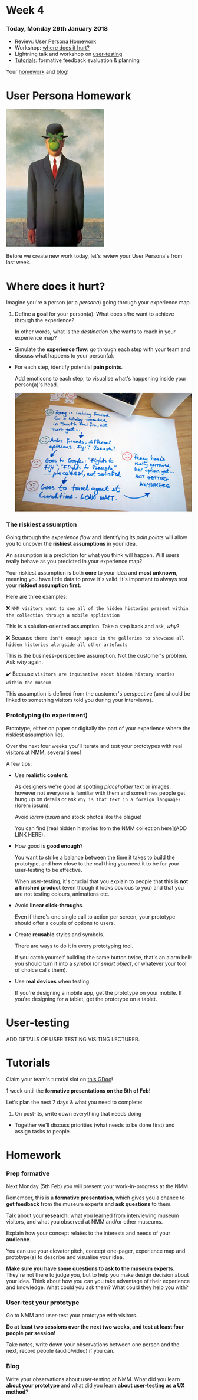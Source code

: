 # Week 4

### Today, Monday 29th January 2018

*  Review: [User Persona Homework](#user_persona_homework)
*  Workshop: [where does it hurt?](#where-does-it-hurt)
* Lightning talk and workshop on [user-testing](#user-testing)
* [Tutorials](#tutorials): formative feedback evaluation & planning

Your [homework](#homework) and [blog](#blog)!

# User Persona Homework

![](../04/assets/TheSonOfMan.jpg)

Before we create new work today, let's review your User Persona's from last week. 

# Where does it hurt?

Imagine you're a person (or a *persona*) going through your experience map. 

1. Define a **goal** for your person(a). What does s/he want to achieve through the experience? 

	In other words, what is the *destination* s/he wants to reach in your experience map?
* Simulate the **experience flow**: go through each step with your team and discuss what happens to your person(a).
* For each step, identify potential **pain points**.  
  
	Add emoticons to each step, to visualise what's happening inside your person(a)'s head.

	![](../04/assets/use-case-02.jpg)

### The riskiest assumption

Going through the *experience flow* and identifying its *pain points* will allow you to uncover the **riskiest assumptions** in your idea. 

An assumption is a prediction for what you think will happen. Will users really behave as you predicted in your experience map?

Your riskiest assumption is both **core** to your idea and **most unknown**, meaning you have little data to prove it's valid. It's important to always test your **riskiest assumption first**.

Here are three examples:

:x: `NMM visitors want to see all of the hidden histories present within the collection through a mobile application`

This is a solution-oriented assumption. Take a step back and ask, *why*?

:x: Because `there isn't enough space in the galleries to showcase all hidden histories alongside all other artefacts`

This is the business-perspective assumption. Not the customer's problem. Ask *why* again.
	
:heavy_check_mark: Because `visitors are inquisative about hidden history stories within the museum`  
  
This assumption is defined from the customer's perspective (and should be linked to something visitors told you during your interviews).

<!--
When you're testing a customer-perspective assumption, your riskiest assumption is one that supports the belief that your customer *has that problem*. 

In a problem-solution case, the riskiest assumption is that it's *the right solution* to solve the problem. 
-->

<!--
#### What makes a good experiment?

To prototype and test effectively, you need to **turn your assumptions into hypotheses** and then build an **experiment** to test the **riskiest** one.

A good experiment is:

1. cheap
* quick
* has the highest possible learning potential

You can create good experiments by building a *landing page* (remember [Buffer](#the-buffer-story)?) or by creating *prototypes* that simulate the aspects of your experience where the riskiest assumption lives.

Prototypes are likely the most appropriate tool for the kind of project we're working on this term ([DAX](../../projects/dax)).
-->

### Prototyping (to experiment)

Prototype, either on paper or digitally the part of your experience where the riskiest assumption lies.

<!--
We're familiar with paper prototyping (here's a [great video-example](https://www.youtube.com/watch?v=_g4GGtJ8NCY).
-->

Over the next four weeks you'll iterate and test your prototypes with real visitors at NMM, several times!

A few tips:

* Use **realistic content**.

	As designers we're good at spotting *placeholder* text or images, however not everyone is familiar with them and sometimes people get hung up on details or ask `Why is that text in a foreign language?` (lorem ipsum).  
	
	Avoid *lorem ipsum* and stock photos like the plague! 
	
	You can find [real hidden histories from the NMM collection here](ADD LINK HERE).

* How good is **good enough**?

	You want to strike a balance between the time it takes to build the prototype, and how close to the real thing you need it to be for your user-testing to be effective. 
	
	 When user-testing, it's crucial that you explain to people that this is **not a finished product** (even though it looks obvious to you) and that you are not testing colours, animations etc. 

* Avoid **linear click-throughs**. 

	Even if there's one single call to action per screen, your prototype should offer a couple of options to users.

* Create **reusable** styles and symbols.

	There are ways to do it in every prototyping tool. 
	
	If you catch yourself building the same button twice, that's an alarm bell: you should turn it into a *symbol* (or *smart object*, or whatever your tool of choice calls them).
	
*	Use **real devices** when testing. 

	If you're designing a mobile app, get the prototype on your mobile. If you're designing for a tablet, get the prototype on a tablet.
	

# User-testing

ADD DETAILS OF USER TESTING VISITING LECTURER. 


# Tutorials 

Claim your team's tutorial slot on [this GDoc](https://docs.google.com/spreadsheets/d/1ZqaF3gx055rMgxeBGi5BvndM324ME7RFmHjAnRtzfR4/edit#gid=0)!

1 week until the **formative presentations on the 5th of Feb**!

Let's plan the next 7 days & what you need to complete:

1. On post-its, write down everything that needs doing
* Together we'll discuss priorities (what needs to be done first) and assign tasks to people.   


# Homework

### Prep formative

Next Monday (5th Feb) you will present your work-in-progress at the NMM. 

Remember, this is a **formative presentation**, which gives you a chance to **get feedback** from the museum experts and **ask questions** to them. 

Talk about your **research**: what you learned from interviewing museum visitors, and what you observed at NMM and/or other museums.

Explain how your concept relates to the interests and needs of your **audience**.

You can use your elevator pitch, concept one-pager, experience map and prototype(s) to describe and visualise your idea.

**Make sure you have some questions to ask to the museum experts**. They're not there to judge you, but to help you make design decision about your idea. Think about how you can you take advantage of their experience and knowledge. What could you ask them? What could they help you with?


### User-test your prototype

Go to NMM and user-test your prototype with visitors. 

**Do at least two sessions over the next two weeks, and test at least four people per session!**

Take notes, write down your observations between one person and the next, record people (audio/video) if you can.

### Blog

Write your observations about user-testing at NMM. What did you learn **about your prototype** and what did you learn **about user-testing as a UX method**?













